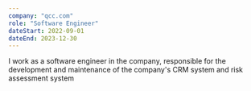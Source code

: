 ```yaml
---
company: "qcc.com"
role: "Software Engineer"
dateStart: 2022-09-01
dateEnd: 2023-12-30
---
```


I work as a software engineer in the company, responsible for the development and maintenance of the company's CRM system and risk assessment system
